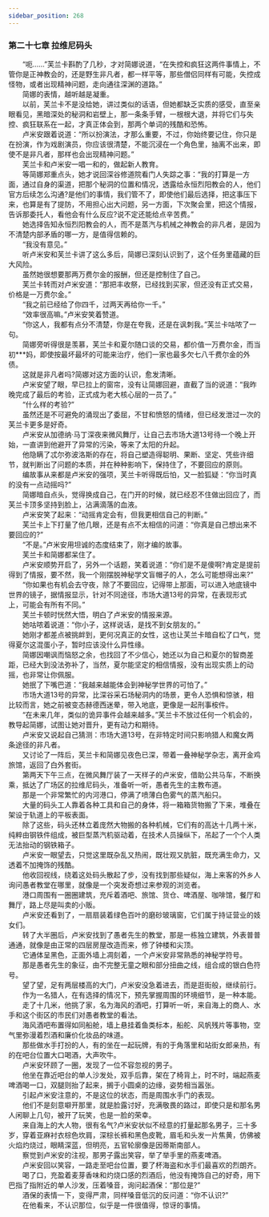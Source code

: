 ```yaml
---
sidebar_position: 268
---
```

### 第二十七章 拉维尼码头  


　　“呃……”芙兰卡斟酌了几秒，才对简娜说道，“在失控和疯狂这两件事情上，不管你是正神教会的，还是野生非凡者，都一样平等，那些僧侣同样有可能，失控成怪物，或者出现精神问题，走向通往深渊的道路。”  
　　简娜的表情，越听越是凝重。  
　　以前，芙兰卡不是没给她，讲过类似的话语，但她都缺乏实质的感受，直至亲眼看见，黑暗深处的秘洞和岩壁上，那一条条手臂，一根根大退，并将它们与失控、疯狂联系在一起，才真正体会到，那两个单词的残酷和恐怖。  
　　卢米安跟着说道：“所以扮演法，才那么重要，不过，你始终要记住，你只是在扮演，作为戏剧演员，你应该很清楚，不能沉浸在一个角色里，抽离不出来，即使不是非凡者，那样也会出现精神问题。”  
　　芙兰卡和卢米安一唱一和的，做起新人教育。  
　　等简娜郑重点头，她才说回深谷修道院看门人失踪之事：“我的打算是一方面，通过自身的渠道，把那个秘洞的位置和情况，透露给永恒烈阳教会的人，他们官方后续怎么沟通?是他们的事情，我们管不了，即使他们最后选择，把这事压下来，也算是有了提防，不用担心出大问题，另一方面，下次聚会里，把这个情报，告诉那委托人，看他会有什么反应?说不定还能给点辛苦费。”  
　　她选择告知永恒烈阳教会的人，而不是蒸汽与机械之神教会的非凡者，是因为不清楚内部矛盾的哪一方，是值得信赖的。  
　　“我没有意见。”  
　　听卢米安和芙兰卡讲了这么多后，简娜已深刻认识到了，这个任务里蕴藏的巨大风险。  
　　虽然她很想要那两万费尔金的报酬，但还是控制住了自己。  
　　芙兰卡转而对卢米安道：“那把丰收祭，已经找到买家，但还没有正式交易，价格是一万费尔金。”  
　　“我之前已经给了你四千，过两天再给你一千。”  
　　“效率很高嘛。”卢米安笑着赞道。  
　　“你这人，我都有点分不清楚，你是在夸我，还是在讽刺我。”芙兰卡咕哝了一句。  
　　简娜旁听得很是羡慕，芙兰卡和夏尔随口谈的交易，都价值一万费尔金，而当初***妈，即使按最坏最坏的可能来治疗，他们一家也最多欠七八千费尔金的外债。  
　　这就是非凡者吗?简娜对这方面的认识，愈发清晰。  
　　卢米安望了眼，早已拉上的窗帘，没有让简娜回避，直截了当的说道：“我昨晚完成了最后的考验，正式成为老大核心层的一员了。”  
　　“什么样的考验?”  
　　虽然还是不可避免的涌现出了委屈，不甘和愤怒的情绪，但已经发泄过一次的芙兰卡更多是好奇。  
　　卢米安从加德纳·马丁深夜来微风舞厅，让自己去市场大道13号待一个晚上开始，一直讲到他避开了异常的污染，等来了太阳的升起。  
　　他隐瞒了忒尔弥波洛斯的存在，将自己塑造得聪明、果断、坚定、凭些许细节，就判断出了问题的本质，并在种种影响下，保持住了，不要回应的原则。  
　　编故事从来都是卢米安的强项，芙兰卡听得既后怕，又一脸狐疑：“你当时真的没有一点动摇吗?”  
　　简娜暗自点头，觉得换成自己，在门开的时候，就已经忍不住做出回应了，而芙兰卡顶多坚持到脸上，沾满滴落的血液。  
　　卢米安笑了起来：“动摇肯定会有，但我更相信自己的判断。”  
　　芙兰卡上下打量了他几眼，还是有点不太相信的问道：“你真是自己想出来不要回应的?”  
　　“不是。”卢米安用坦诚的态度结束了，刚才编的故事。  
　　芙兰卡和简娜都呆住了。  
　　卢米安顺势开启了，另外一个话题，笑着说道：“你们是不是傻啊?肯定是提前得到了情报，要不然，我一个刚摆脱神秘学文盲帽子的人，怎么可能想得出来?”  
　　“你如果也有机会去守夜，除了不要回应，记得带上那面，可以进入地底镜中世界的镜子，据情报显示，针对不同途径，市场大道13号的异常，在表现形式上，可能会有所有不同。”  
　　芙兰卡顿时恍然大悟，明白了卢米安的情报来源。  
　　她咕哝着说道：“你小子，这样说话，是找不到女朋友的。”  
　　她刚才都差点被挑衅到，更何况真正的女性，这也让芙兰卡暗自松了口气，觉得夏尔这混蛋小子，暂时应该没什么异性缘。  
　　简娜因嘲讽而恼怒之余，也找回了不少信心，她还以为自己和夏尔的智商差距，已经大到没法弥补了，当然，夏尔能坚定的相信情报，没有出现实质上的动摇，也非常让你佩服。  
　　她抿了下嘴巴道：“我越来越能体会到神秘学世界的可怕了。”  
　　市场大道13号的异常，比深谷采石场秘洞内的场景，更令人恐惧和惊骇，相比较而言，她之前被变态赫德西迷晕，带入地底，更像是一起刑事桉件。  
　　“在未来几年，类似的诡异事件会越来越多。”芙兰卡不放过任何一个机会的，教导起简娜，试图让她对晋升，更有动力和期待。  
　　卢米安又说起自己猜测：市场大道13号，在非特定时间只影响猎人和魔女两条途径的非凡者。  
　　又讨论了一阵后，芙兰卡和简娜见夜色已深，带着一叠神秘学杂志，离开金鸡旅馆，返回了白外套街。  
　　第两天下午三点，在微风舞厅装了一天样子的卢米安，借助公共马车，不断换乘，抵达了广场区的拉维尼码头，准备听一听，愚者先生的主教布道。  
　　那是一个非常繁忙的内河港口，停满了喷薄白色雾气的蒸汽船只。  
　　大量的码头工人靠着各种工具和自己的身体，将一箱箱货物搬了下来，堆叠在架设于轨道上的平板表面。  
　　除了这些，码头还林立着庞然大物搬的各种机械，它们有的高达十几两十米，纯粹由钢铁件组成，被巨型蒸汽机驱动着，在技术人员操纵下，吊起了一个个人类无法抬动的钢铁箱子。  
　　卢米安一眼望去，只觉这里既杂乱又热闹，既壮观又肮脏，既充满生命力，又透着不加掩饰的残酷。  
　　他收回视线，绕着这处码头散起了步，没有找到那些疑似，海上来客的外乡人询问愚者教堂在哪里，就像是一个突发奇想过来参观的浏览者。  
　　港口周围有一圈圈建筑，充斥着酒吧、旅馆、货仓、啤酒屋、咖啡馆，餐厅和舞厅，路上尽是叫卖的小贩。  
　　卢米安还看到了，一扇扇装着绿色百叶的磨砂玻璃窗，它们属于持证营业的妓女们。  
　　转了大半圈后，卢米安找到了愚者先生的教堂，那是一栋独立建筑，外表普普通通，就像是由正常的四层房屋改造而来，修了钟楼和尖顶。  
　　它通体呈黑色，正面外墙上凋刻着，一个卢米安非常熟悉的神秘学符号。  
　　那是愚者先生的象征，由不完整无童之眼和部分扭曲之线，组合成的银白色符号。  
　　望了望，足有两层楼高的大门，卢米安没急着进去，而是逛街般，继续前行。  
　　作为一名猎人，在有选择的情况下，预先掌握周围的环境细节，是一种本能。  
　　走了十几米，他挑了家，名为海风的酒吧，打算听一听，来自海上的商人、水手和这个街区的市民们对愚者教堂的看法。  
　　海风酒吧布置得如同船舱，墙上悬挂着鱼类标本，船舵、风帆残片等事物，空气里弥漫着烈酒和廉价化妆品的味道。  
　　那些做水手打扮的人，有的坐在一起玩牌，有的于角落里和站街女郎亲热，有的在吧台位置大口喝酒，大声吹牛。  
　　卢米安环顾了一圈，发现了一位不容忽视的男子。  
　　他坐在靠近吧台的单人沙发处，双手后靠，架在了椅背上，时不时，端起燕麦啤酒喝一口，双腿则抬了起来，搁于小圆桌的边缘，姿势相当嚣张。  
　　引起卢米安注意的，不是这位的状态，而是周围水手门的表现。  
　　他们不是刻意噼开那里，就是脸露讨好，充满敬畏的路过，即使只是和那名男人闲聊上几句，被开了玩笑，也是一脸的荣幸。  
　　来自海上的大人物，很有名气?卢米安状似不经意的打量起那名男子，三十多岁，穿着亚麻衬衣棕色坎肩，深棕长裤和黑色皮靴，眉毛和头发一片焦黄，仿佛被火焰灼烧过，眼睛深蓝，但明亮，五官轮廓像是因蒂斯南部人。  
　　察觉到卢米安的注视，那男子露出笑容，举了举手里的燕麦啤酒。  
　　卢米安回以笑容，一路走至吧台位置，要了杯海盗和水手们最喜欢的烈朗齐。  
　　喝了口，充盈着麦芽香味和灼烧口感的烈酒后，他没有掩饰自己的好奇，用下巴指了指附近的单人沙发，压着嗓音，询问起酒保：“那位是?”  
　　酒保的表情一下，变得严肃，同样嗓音低沉的反问道：“你不认识?”  
　　在他看来，不认识那位，似乎是一件很值得，惊讶的事情。  
